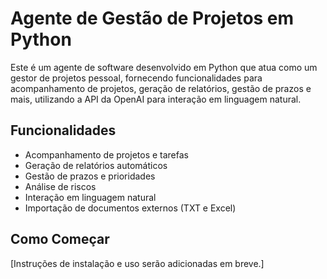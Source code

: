 # Agente de Gestão de Projetos em Python

Este é um agente de software desenvolvido em Python que atua como um gestor de projetos pessoal, fornecendo funcionalidades para acompanhamento de projetos, geração de relatórios, gestão de prazos e mais, utilizando a API da OpenAI para interação em linguagem natural.

## Funcionalidades

- Acompanhamento de projetos e tarefas
- Geração de relatórios automáticos
- Gestão de prazos e prioridades
- Análise de riscos
- Interação em linguagem natural
- Importação de documentos externos (TXT e Excel)

## Como Começar

[Instruções de instalação e uso serão adicionadas em breve.]

